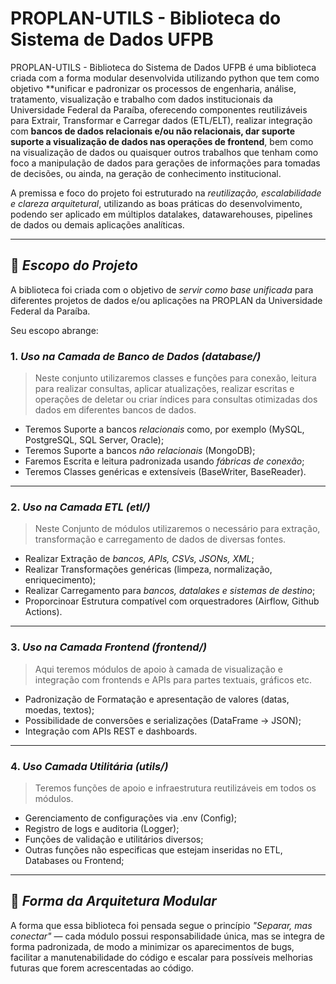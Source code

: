 # PROPLAN-UTILS - Biblioteca do Sistema de Dados UFPB
<!-- Versão 1.0 - Mês: Outubro Ano: 2025 -->

PROPLAN-UTILS - Biblioteca do Sistema de Dados UFPB é uma biblioteca criada com a forma modular desenvolvida utilizando python que tem como objetivo **unificar e padronizar os processos de engenharia, análise, tratamento, visualização e trabalho com dados institucionais da Universidade Federal da Paraíba, oferecendo componentes reutilizáveis para Extrair, Transformar e Carregar dados (ETL/ELT), realizar integração com **bancos de dados relacionais e/ou não relacionais, dar suporte suporte a visualização de dados nas operações de frontend**, bem como na visualização de dados ou quaisquer outros trabalhos que tenham como foco a manipulação de dados para gerações de informações para tomadas de decisões, ou ainda, na geração de conhecimento institucional. 

A premissa e foco do projeto foi estruturado na *reutilização, escalabilidade e clareza arquitetural*, utilizando as boas práticas do desenvolvimento, podendo ser aplicado em múltiplos datalakes, datawarehouses, pipelines de dados ou demais aplicações analíticas.

---

## 🎯 *Escopo do Projeto*

A biblioteca foi criada com o objetivo de *servir como base unificada* para diferentes projetos de dados e/ou aplicações na PROPLAN da Universidade Federal da Paraíba.

Seu escopo abrange:

### 1. *Uso na Camada de Banco de Dados (database/)*

> Neste conjunto utilizaremos classes e funções para conexão, leitura para realizar consultas, aplicar atualizações, realizar escritas e operações de deletar ou criar índices para consultas otimizadas dos dados em diferentes bancos de dados.

- Teremos Suporte a bancos *relacionais* como, por exemplo (MySQL, PostgreSQL, SQL Server, Oracle);
- Teremos Suporte a bancos *não relacionais* (MongoDB);
- Faremos Escrita e leitura padronizada usando *fábricas de conexão*;
- Teremos Classes genéricas e extensíveis (BaseWriter, BaseReader).

---

### 2. *Uso na Camada ETL (etl/)*
> Neste Conjunto de módulos utilizaremos o necessário para extração, transformação e carregamento de dados de diversas fontes.

- Realizar Extração de *bancos, APIs, CSVs, JSONs, XML*;
- Realizar Transformações genéricas (limpeza, normalização, enriquecimento);
- Realizar Carregamento para *bancos, datalakes e sistemas de destino*;
- Proporcinoar Estrutura compatível com orquestradores (Airflow, Github Actions).

---

### 3. *Uso na Camada Frontend (frontend/)*
> Aqui teremos módulos de apoio à camada de visualização e integração com frontends e APIs para partes textuais, gráficos etc.

- Padronização de Formatação e apresentação de valores (datas, moedas, textos);
- Possibilidade de conversões e serializações (DataFrame → JSON);
- Integração com APIs REST e dashboards.

---

### 4. *Uso Camada Utilitária (utils/)*
> Teremos funções de apoio e infraestrutura reutilizáveis em todos os módulos.

- Gerenciamento de configurações via .env (Config);
- Registro de logs e auditoria (Logger);
- Funções de validação e utilitários diversos;
- Outras funções não especificas que estejam inseridas no ETL, Databases ou Frontend;

---

## 🧩 *Forma da Arquitetura Modular*

A forma que essa biblioteca foi pensada segue o princípio *"Separar, mas conectar"* — cada módulo possui responsabilidade única, mas se integra de forma padronizada, de modo a minimizar os aparecimentos de bugs, facilitar a manutenabilidade do código e escalar para possíveis melhorias futuras que forem acrescentadas ao código.

